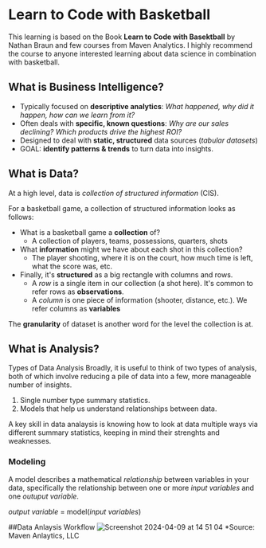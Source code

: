 # Learn to Code with Basketball 
This learning is based on the Book **Learn to Code with Basektball** by Nathan Braun and few courses from Maven Analytics.
I highly recommend the course to anyone interested learning about data science in combination with basketball. 

## What is Business Intelligence?
- Typically focused on **descriptive analytics**: *What happened, why did it happen, how can we learn from it?*
- Often deals with **specific, known questions**: *Why are our sales declining?* *Which products drive the highest ROI?*
- Designed to deal with **static, structured** data sources (*tabular datasets*)
- GOAL: **identify patterns & trends** to turn data into insights. 

## What is Data? 
At a high level, data is *collection of structured information* (CIS). 

For a basketball game, a collection of structured information looks as follows: 
- What is a basketball game a **collection** of?
  - A collection of players, teams, possessions, quarters, shots
- What **information** might we have about each shot in this collection?
  - The player shooting, where it is on the court, how much time is left, what the score was, etc.
- Finally, it's **structured** as a big rectangle with columns and rows.
  - A *row* is a single item in our collection (a shot here). It's common to refer rows as **observations**. 
  - A *column* is one piece of information (shooter, distance, etc.). We refer columns as **variables**
 
The **granularity** of dataset is another word for the level the collection is at. 

## What is Analysis? 
Types of Data Analysis 
Broadly, it is useful to think of two types of analysis, both of which involve reducing a pile of data into a few, more manageable number of insights. 
1. Single number type summary statistics.
2. Models that help us understand relationships between data.

A key skill in data analaysis is knowing how to look at data multiple ways via different summary statistics, keeping in mind their strenghts and weaknesses. 

### Modeling
A model describes a mathematical *relationship* between variables in your data, specifically the relationship between one or more *input variables* and one *outuput variable*. 

*output variable* = model(*input variables*) 

##Data Anlaysis Workflow
![Screenshot 2024-04-09 at 14 51 04](https://github.com/Kohmputer/data-science/assets/137958418/08b0bb4e-6ef0-474a-b12b-6672ea11747d)
*Source: Maven Anlaytics, LLC




